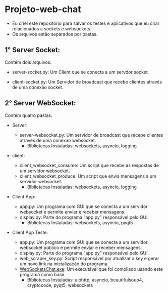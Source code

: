 # Projeto-web-chat
 - Eu criei este repositório para salvar os testes e aplicativos que eu criar relacionados a sockets e websockets.
 - Os arquivos estão separados por pastas.
 
 ## 1° Server Socket:
  Contém dois arquivos: 
   - server-socket.py: Um Client que se conecta a um servdor socket.
     
   - client-socket.py: Um Servidor de broadcast que recebe clientes através de uma conexão socket.

## 2° Server WebSocket:
 Contém quatro pastas:
  - Server:
    - server-websocket.py: Um servidor de broadcast que recebe clientes através de uma conexão websocket.
      - Bibliotecas Instaladas: websockets, asyncio, logging
  
  - client:
    -  client_websocket_consume: Um script que recebe as respostas de um servidor websocket.
    -  client_websocket_produce: Um script que envia mensagens a um servidor websocket.
       - Bibliotecas Instaladas: websockets, asyncio, logging
   
  - Client App:
    - app.py: Um programa com GUI que se conecta a um servidor websocket e permite enviar e receber mensagens.
    - display.py: Parte do programa "app.py" responsável pelo GUI.
       - Bibliotecas Instaladas: websockets, asyncio, pyqt5

  - Client App Teste:
    - app.py: Um programa com GUI que se conecta a um servidor websocket público e permite enviar e receber mensagens.
    - display.py: Parte do programa "app.py" responsável pelo GUI.
    - web_scraper_key.py: Script responsável por atualizar a key e gerar um novo link na inicialização do programa.
    - <a href="https://github.com/QueirozT/Projeto-web-chat/raw/main/Server%20WebSocket/Client%20App%20Teste/WebSocketsChat.exe" target="blank">WebSocketsChat.exe</a>: Um executável que foi compilado usando este programa como base.
       - Bibliotecas Instaladas: aiohttp, asyncio, beautifulsoup4, cryptocode, pyqt5, websockets
